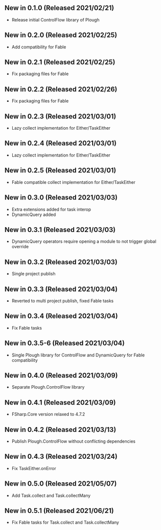 ## New in 0.1.0 (Released 2021/02/21)
* Release initial ControlFlow library of Plough

## New in 0.2.0 (Released 2021/02/25)
* Add compatibility for Fable

## New in 0.2.1 (Released 2021/02/25)
* Fix packaging files for Fable

## New in 0.2.2 (Released 2021/02/26)
* Fix packaging files for Fable

## New in 0.2.3 (Released 2021/03/01)
* Lazy collect implementation for Either/TaskEither

## New in 0.2.4 (Released 2021/03/01)
* Lazy collect implementation for Either/TaskEither

## New in 0.2.5 (Released 2021/03/01)
* Fable compatible collect implementation for Either/TaskEither

## New in 0.3.0 (Released 2021/03/03)
* Extra extensions added for task interop
* DynamicQuery added

## New in 0.3.1 (Released 2021/03/03)
* DynamicQuery operators require opening a module to not trigger global override

## New in 0.3.2 (Released 2021/03/03)
* Single project publish

## New in 0.3.3 (Released 2021/03/04)
* Reverted to multi project publish, fixed Fable tasks

## New in 0.3.4 (Released 2021/03/04)
* Fix Fable tasks

## New in 0.3.5-6 (Released 2021/03/04)
* Single Plough library for ControlFlow and DynamicQuery for Fable compatibility

## New in 0.4.0 (Released 2021/03/09)
* Separate Plough.ControlFlow library

## New in 0.4.1 (Released 2021/03/09)
* FSharp.Core version relaxed to 4.7.2

## New in 0.4.2 (Released 2021/03/13)
* Publish Plough.ControlFlow without conflicting dependencies

## New in 0.4.3 (Released 2021/03/24)
* Fix TaskEither.onError 

## New in 0.5.0 (Released 2021/05/07)
* Add Task.collect and Task.collectMany

## New in 0.5.1 (Released 2021/06/21)
* Fix Fable tasks for Task.collect and Task.collectMany